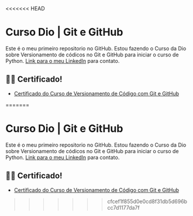 <<<<<<< HEAD

# Curso Dio | Git e GitHub

Este é o meu primeiro repositorio no GitHub. Estou fazendo o Curso da Dio sobre Versionamento de códicos no Git e GitHub para iniciar o curso de Python. [Link para o meu LinkedIn](https://www.linkedin.com/in/eduardo-dourado-ab55a7270/) para contato.

## 👨‍🎓 **Certificado!**
- [Certificado do Curso de Versionamento de Código com Git e GitHub](https://www.dio.me/certificate/99E282C8)


=======

# Curso Dio | Git e GitHub

Este é o meu primeiro repositorio no GitHub. Estou fazendo o Curso da Dio sobre Versionamento de códicos no Git e GitHub para iniciar o curso de Python. [Link para o meu LinkedIn](https://www.linkedin.com/in/eduardo-dourado-ab55a7270/) para contato.

## 👨‍🎓 **Certificado!**
- [Certificado do Curso de Versionamento de Código com Git e GitHub](https://www.dio.me/certificate/99E282C8)


>>>>>>> cfcef1f855d0e0cd8f31db5d696bcc7d1177da7f

